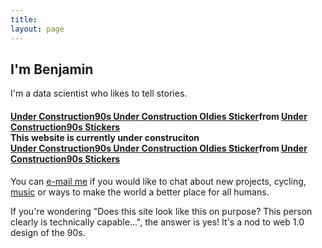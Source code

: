 ```yaml
---
title:
layout: page
---
```

<h2>I'm Benjamin</h2>

I'm a data scientist who likes to tell stories.

<h4><div class="tenor-gif-embed" data-postid="20223524" data-share-method="host" data-aspect-ratio="1" data-width="100%"><a href="https://tenor.com/view/under-construction90s-90s-under-construction-oldies-gif-20223524">Under Construction90s Under Construction Oldies Sticker</a>from <a href="https://tenor.com/search/under+construction90s-stickers">Under Construction90s Stickers</a></div> <script type="text/javascript" async src="https://tenor.com/embed.js"></script>This website is currently under construciton<div class="tenor-gif-embed" data-postid="20223524" data-share-method="host" data-aspect-ratio="1" data-width="100%"><a href="https://tenor.com/view/under-construction90s-90s-under-construction-oldies-gif-20223524">Under Construction90s Under Construction Oldies Sticker</a>from <a href="https://tenor.com/search/under+construction90s-stickers">Under Construction90s Stickers</a></div> <script type="text/javascript" async src="https://tenor.com/embed.js"></script></h4>

You can [e-mail me](mailto:contactme.strvj@aleeas.com) if you would like to chat about
new projects, cycling, [music](https://www.youtube.com/watch?v=OKgYJnBCjXk) or ways to make the world a better place for all humans.

If you're wondering "Does this site look like this on purpose? This person clearly is
technically capable...", the answer is yes! It's a nod to web 1.0 design of the 90s.